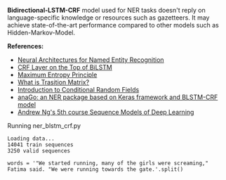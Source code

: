 **Bidirectional-LSTM-CRF** model used for NER tasks doesn't reply on language-specific knowledge or resources such as gazetteers. It may achieve state-of-the-art performance compared to other models such as Hidden-Markov-Model.



**References:**
* [Neural Architectures for Named Entity Recognition](https://arxiv.org/pdf/1603.01360.pdf)
* [CRF Layer on the Top of BiLSTM](https://createmomo.github.io/2017/09/12/CRF_Layer_on_the_Top_of_BiLSTM_1/)
* [Maximum Entropy Principle](https://www.youtube.com/watch?v=ynCkUHPEDOI&t=616s)
* [What is Trasition Matrix?](https://www.youtube.com/watch?v=4zg5bNlHZRg&t=20s)
* [Introduction to Conditional Random Fields](http://blog.echen.me/2012/01/03/introduction-to-conditional-random-fields/)
* [anaGo: an NER package based on Keras framework and BLSTM-CRF model](https://github.com/Hironsan/anago)
* [Andrew Ng's 5th course Sequence Models of Deep Learning](deeplearning.ai)

Running ner_blstm_crf.py
```
Loading data...
14041 train sequences
3250 valid sequences

words = '"We started running, many of the girls were screaming," Fatima said. "We were running towards the gate.'.split()
```